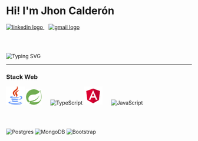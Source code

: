 # Hi! I'm Jhon Calderón

<a href="https://www.linkedin.com/in/jhon-calderon-2aa341259/">
    <img src="https://img.shields.io/static/v1?message=LinkedIn&logo=linkedin&label=&color=0077B5&logoColor=white&labelColor=&style=for-the-badge" height="25" alt="linkedin logo"   />
</a>
&nbsp;&nbsp;
<a href="mailto:calderonjhondairo@gmail.com">
    <img src="https://img.shields.io/static/v1?message=Gmail&logo=gmail&label=&color=red&logoColor=white&labelColor=&style=for-the-badge" height="25" alt="gmail logo"   />
</a>

<br><br>

![Typing SVG](https://readme-typing-svg.demolab.com?font=Jetbrains+Mono&pause=1000&color=fff&width=435&lines=Full-Stack+Developer+in+process.;What+is+there+to+do?)

<hr>

### Stack Web
<div>
<img src="svg/java.svg" width="50" height="50" alt="Java" />
<img src="svg/spring.svg" width="42" height="42" alt="Spring" />
&nbsp;&nbsp;&nbsp;&nbsp;

<img src="https://raw.githubusercontent.com/danielcranney/readme-generator/main/public/icons/skills/typescript-colored.svg" width="50" height="50" alt="TypeScript" />
<img src="svg/angular.svg" width="50" height="50" alt="Angular" />
&nbsp;&nbsp;&nbsp;&nbsp;

<img src="https://raw.githubusercontent.com/danielcranney/readme-generator/main/public/icons/skills/javascript-colored.svg" width="50" height="50" alt="JavaScript" />

<br><br>

<img src="https://upload.wikimedia.org/wikipedia/commons/2/29/Postgresql_elephant.svg" width="50" height="50" alt="Postgres" />
<img src="https://raw.githubusercontent.com/danielcranney/readme-generator/main/public/icons/skills/mongodb-colored.svg" width="50" height="50" alt="MongoDB" />
<img src="https://raw.githubusercontent.com/danielcranney/readme-generator/main/public/icons/skills/bootstrap-colored.svg" width="50" height="50" alt="Bootstrap" />
</div>


<!---
CalderonJh/CalderonJh is a ✨ special ✨ repository because its `README.md` (this file) appears on your GitHub profile.
You can click the Preview link to take a look at your changes.
--->
